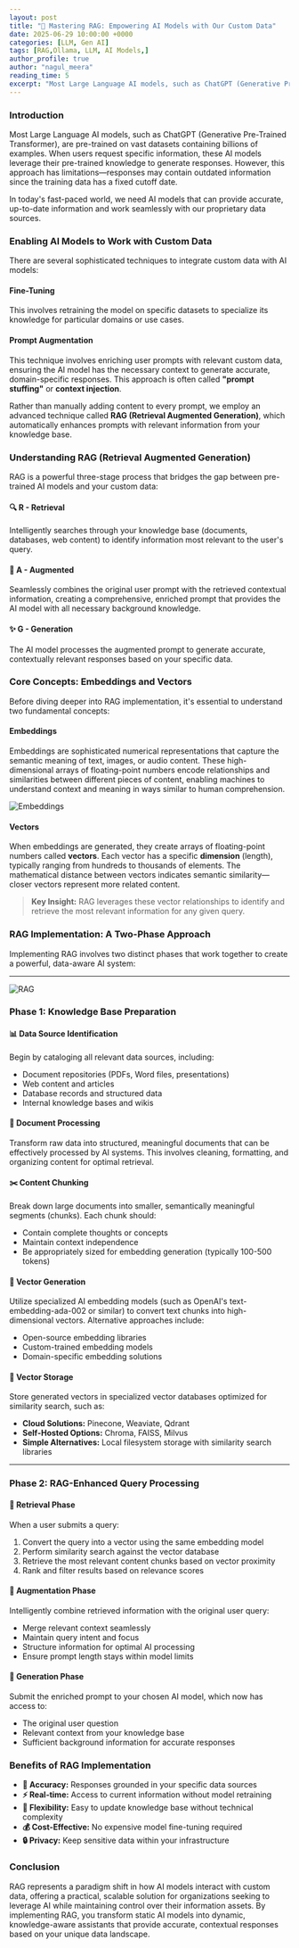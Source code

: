 ```yaml
---
layout: post
title: "🧠 Mastering RAG: Empowering AI Models with Our Custom Data"
date: 2025-06-29 10:00:00 +0000
categories: [LLM, Gen AI]
tags: [RAG,Ollama, LLM, AI Models,]
author_profile: true
author: "nagul_meera"
reading_time: 5
excerpt: "Most Large Language AI models, such as ChatGPT (Generative Pre-Trained Transformer), are pre-trained on vast datasets containing billions of examples. When users request specific information, these AI models leverage their pre-trained knowledge to generate responses. However, this approach has limitations—responses may contain outdated information since the training data has a fixed cutoff date."
---
```

### Introduction

Most Large Language AI models, such as ChatGPT (Generative Pre-Trained Transformer), are pre-trained on vast datasets containing billions of examples. When users request specific information, these AI models leverage their pre-trained knowledge to generate responses. However, this approach has limitations—responses may contain outdated information since the training data has a fixed cutoff date.

In today's fast-paced world, we need AI models that can provide accurate, up-to-date information and work seamlessly with our proprietary data sources.

### Enabling AI Models to Work with Custom Data

There are several sophisticated techniques to integrate custom data with AI models:

#### Fine-Tuning
This involves retraining the model on specific datasets to specialize its knowledge for particular domains or use cases.

#### Prompt Augmentation
This technique involves enriching user prompts with relevant custom data, ensuring the AI model has the necessary context to generate accurate, domain-specific responses. This approach is often called **"prompt stuffing"** or **context injection**.

Rather than manually adding content to every prompt, we employ an advanced technique called **RAG (Retrieval Augmented Generation)**, which automatically enhances prompts with relevant information from your knowledge base.

### Understanding RAG (Retrieval Augmented Generation)

RAG is a powerful three-stage process that bridges the gap between pre-trained AI models and your custom data:

#### 🔍 **R - Retrieval**
Intelligently searches through your knowledge base (documents, databases, web content) to identify information most relevant to the user's query.

#### 🔗 **A - Augmented** 
Seamlessly combines the original user prompt with the retrieved contextual information, creating a comprehensive, enriched prompt that provides the AI model with all necessary background knowledge.

#### ✨ **G - Generation**
The AI model processes the augmented prompt to generate accurate, contextually relevant responses based on your specific data.

### Core Concepts: Embeddings and Vectors

Before diving deeper into RAG implementation, it's essential to understand two fundamental concepts:

#### Embeddings
Embeddings are sophisticated numerical representations that capture the semantic meaning of text, images, or audio content. These high-dimensional arrays of floating-point numbers encode relationships and similarities between different pieces of content, enabling machines to understand context and meaning in ways similar to human comprehension.

![Embeddings](/docs/assets/images/2025/june/rag/1.png)

#### Vectors
When embeddings are generated, they create arrays of floating-point numbers called **vectors**. Each vector has a specific **dimension** (length), typically ranging from hundreds to thousands of elements. The mathematical distance between vectors indicates semantic similarity—closer vectors represent more related content.

> **Key Insight:** RAG leverages these vector relationships to identify and retrieve the most relevant information for any given query.

### RAG Implementation: A Two-Phase Approach

Implementing RAG involves two distinct phases that work together to create a powerful, data-aware AI system:

---
![RAG](/docs/assets/images/2025/june/rag/2.png)

### Phase 1: Knowledge Base Preparation

#### 📊 **Data Source Identification**
Begin by cataloging all relevant data sources, including:
- Document repositories (PDFs, Word files, presentations)
- Web content and articles
- Database records and structured data
- Internal knowledge bases and wikis

#### 📝 **Document Processing**
Transform raw data into structured, meaningful documents that can be effectively processed by AI systems. This involves cleaning, formatting, and organizing content for optimal retrieval.

#### ✂️ **Content Chunking**
Break down large documents into smaller, semantically meaningful segments (chunks). Each chunk should:
- Contain complete thoughts or concepts
- Maintain context independence
- Be appropriately sized for embedding generation (typically 100-500 tokens)

#### 🧠 **Vector Generation**
Utilize specialized AI embedding models (such as OpenAI's text-embedding-ada-002 or similar) to convert text chunks into high-dimensional vectors. Alternative approaches include:
- Open-source embedding libraries
- Custom-trained embedding models
- Domain-specific embedding solutions

#### 💾 **Vector Storage**
Store generated vectors in specialized vector databases optimized for similarity search, such as:
- **Cloud Solutions:** Pinecone, Weaviate, Qdrant
- **Self-Hosted Options:** Chroma, FAISS, Milvus
- **Simple Alternatives:** Local filesystem storage with similarity search libraries

---

### Phase 2: RAG-Enhanced Query Processing

#### 🎯 **Retrieval Phase**
When a user submits a query:
1. Convert the query into a vector using the same embedding model
2. Perform similarity search against the vector database
3. Retrieve the most relevant content chunks based on vector proximity
4. Rank and filter results based on relevance scores

#### 🔄 **Augmentation Phase**
Intelligently combine retrieved information with the original user query:
- Merge relevant context seamlessly
- Maintain query intent and focus
- Structure information for optimal AI processing
- Ensure prompt length stays within model limits

#### 🚀 **Generation Phase**
Submit the enriched prompt to your chosen AI model, which now has access to:
- The original user question
- Relevant context from your knowledge base
- Sufficient background information for accurate responses

### Benefits of RAG Implementation

- **🎯 Accuracy:** Responses grounded in your specific data sources
- **⚡ Real-time:** Access to current information without model retraining
- **🔧 Flexibility:** Easy to update knowledge base without technical complexity
- **💰 Cost-Effective:** No expensive model fine-tuning required
- **🔒 Privacy:** Keep sensitive data within your infrastructure

### Conclusion

RAG represents a paradigm shift in how AI models interact with custom data, offering a practical, scalable solution for organizations seeking to leverage AI while maintaining control over their information assets. By implementing RAG, you transform static AI models into dynamic, knowledge-aware assistants that provide accurate, contextual responses based on your unique data landscape.
